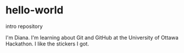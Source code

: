 # hello-world
intro repository

I'm Diana. I'm learning about Git and GitHub at the University of Ottawa Hackathon.
I like the stickers I got.
